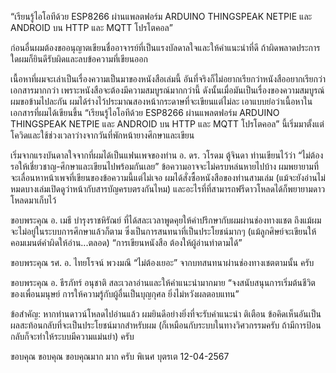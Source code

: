 “เรียนรู้ไอโอทีด้วย ESP8266 ผ่านแพลตฟอร์ม ARDUINO THINGSPEAK NETPIE และ ANDROID บน HTTP และ MQTT โปรโตคอล”

ก่อนอื่นผมต้องขออนุญาตเขียนชื่ออาจารย์ที่เป็นแรงบัลดาลใจและให้คำแนะนำที่ดี ถ้าผิดพลาดประการใดผมก็ยินดีรับผิดและลบข้อความที่เขียนออก

เนื้อหาที่ผมจะเล่าเป็นเรื่องความเป็นมาของหนังสือเล่มนี้ อันที่จริงก็ไม่อยากเรียกว่าหนังสืออยากเรียกว่าเอกสารมากกว่า เพราะหนังสือจะต้องมีความสมบูรณ์มากกว่านี้ ดังนั้นเมื่อมันเป็นเรื่องของความสมบูรณ์ผมขอข้ามไปละกัน ผมได้ร่างไว้ประมาณสองหน้ากระดาษที่จะเขียนแต่ไม่ละ เอาแบบย่อว่าเนื้อหาในเอกสารที่ผมได้เขียนขึ้น “เรียนรู้ไอโอทีด้วย ESP8266 ผ่านแพลตฟอร์ม ARDUINO THINGSPEAK NETPIE และ ANDROID บน HTTP และ MQTT โปรโตคอล” นี้เริ่มมาตั้งแต่โควิดและใช้ช่วงเวลาว่างจากวันที่พักหน้ายางศึกษาและเขียน

เริ่มจากแรงบันดาลใจจากที่ผมได้เป็นแฟนเพจของท่าน อ. ดร. วโรดม ตู้จินดา ท่านเขียนไว้ว่า “ไม่ต้องรอให้เชี่ยวชาญ-ศึกษาและเขียนไปพร้อมกันเลย” ข้อความอาจจะไม่ครบหล่นหายไปบ้าง ผมพยายามที่จะเลื่อนหาหน้าเพจที่เขียนของข้อความนี้แต่ไม่เจอ ผมได้สั่งซื้อหนังสือของท่านสามเล่ม (แม้จะยังอ่านไม่หมดบางเล่มเปิดดูว่าหน้ากับสารบัญครบตรงกันไหม) และอะไรที่ที่สามารถฟรีดาวโหลดได้ก็พยายามดาวโหลดมาเก็บไว้ 

ขอบพระคุณ อ. เมธี บำรุงราชหิรัณย์ ที่ได้สละเวลาพูดคุยให้คำปรึกษากับผมผ่านช่องทางแชต ถึงแม้ผมจะไม่อยู่ในระบบการศึกษาแล้วก็ตาม ซึ่งเป็นการสนทนาที่เป็นประโยชน์มากๆ (แม้ลูกศิษย์จะเขียนให้คอมเมนต์คำผิดให้อ่าน...ตลอด) “การเขียนหนังสือ ต้องให้ผู้อ่านทำตามได้”

ขอบพระคุณ รศ. อ. ไทยโรจน์ พวงมณี “ไม่ต้องเยอะ” จากบทสนทนาผ่านช่องทางเชตตามนั้น ครับ

ขอบพระคุณ อ. ธีรภัทร์ อนุชาติ สละเวลาอ่านและให้คำแนะนำมากมาย “จงสนับสนุนการเริ่มต้นชีวิตของเพื่อนมนุษย์ การให้ความรู้กับผู้อื่นเป็นบุญกุศล ยิ่งไม่หวังผลตอบแทน”

ข้อสำคัญ: หากท่านดาวน์โหลดไปอ่านแล้ว ผมยินดีอย่างยิ่งที่จะรับคำแนะนำ ติเตือน ข้อคิดเห็นอันเป็นผลสะท้อนกลับที่จะเป็นประโยชน์มากสำหรับผม (ก็เหมือนกับระบบในทางวิศวกรรมครับ ถ้ามีการป้อนกลับก็จะทำให้ระบบมีความแม่นยำ) ครับ

ขอบคุณ ขอบคุณ ขอบคุณมาก มาก ครับ
พิเนศ บุตรเต
12-04-2567

